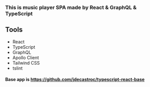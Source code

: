 ### This is music player SPA made by React & GraphQL & TypeScript
## Tools
- React
- TypeScript
- GraphQL
- Apollo Client
- Tailwind CSS
- tslint

#### Base app is https://github.com/jdecastroc/typescript-react-base